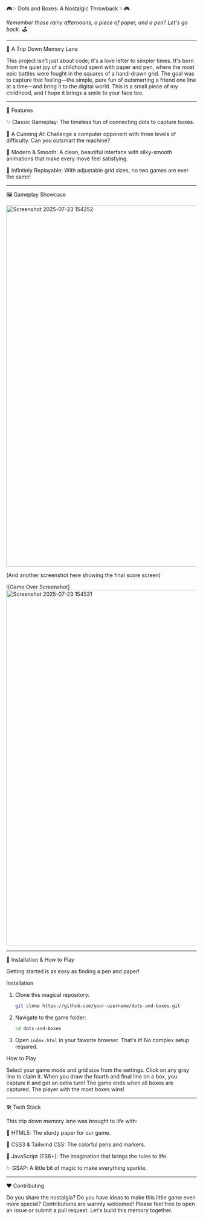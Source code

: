 🎮✨ Dots and Boxes: A Nostalgic Throwback ✨🎮

_Remember those rainy afternoons, a piece of paper, and a pen? Let's go back. 🕹️_

---

🧸 A Trip Down Memory Lane

This project isn't just about code; it's a love letter to simpler times. It's born from the quiet joy of a childhood spent with paper and pen, where the most epic battles were fought in the squares of a hand-drawn grid. The goal was to capture that feeling—the simple, pure fun of outsmarting a friend one line at a time—and bring it to the digital world. This is a small piece of my childhood, and I hope it brings a smile to your face too.

---

🌟 Features

✨ Classic Gameplay: The timeless fun of connecting dots to capture boxes.

🤖 A Cunning AI: Challenge a computer opponent with three levels of difficulty. Can you outsmart the machine?

🎨 Modern & Smooth: A clean, beautiful interface with silky-smooth animations that make every move feel satisfying.

🚀 Infinitely Replayable: With adjustable grid sizes, no two games are ever the same!

---

🖼️ Gameplay Showcase



<img width="1218" height="956" alt="Screenshot 2025-07-23 154252" src="https://github.com/user-attachments/assets/de5d16da-c8bb-44a2-8b1e-03084fb87c5d" />


(And another screenshot here showing the final score screen)

![Game Over Screenshot]<img width="1159" height="940" alt="Screenshot 2025-07-23 154531" src="https://github.com/user-attachments/assets/8dd46a8f-fb5f-47b9-914d-fefce87f7ecf" />


---

🚀 Installation & How to Play

Getting started is as easy as finding a pen and paper!

Installation

1.  Clone this magical repository:
    ```sh
    git clone https://github.com/your-username/dots-and-boxes.git
    ```

2.  Navigate to the game folder:
    ```sh
    cd dots-and-boxes
    ```

3.  Open `index.html` in your favorite browser. That's it! No complex setup required.

How to Play

Select your game mode and grid size from the settings.
Click on any gray line to claim it.
When you draw the fourth and final line on a box, you capture it and get an extra turn!
The game ends when all boxes are captured. The player with the most boxes wins!

---

🛠️ Tech Stack

This trip down memory lane was brought to life with:

📜 HTML5: The sturdy paper for our game.

🎨 CSS3 & Tailwind CSS: The colorful pens and markers.

🧠 JavaScript (ES6+): The imagination that brings the rules to life.

✨ GSAP: A little bit of magic to make everything sparkle.

---

❤️ Contributing

Do you share the nostalgia? Do you have ideas to make this little game even more special? Contributions are warmly welcomed! Please feel free to open an issue or submit a pull request. Let's build this memory together.
